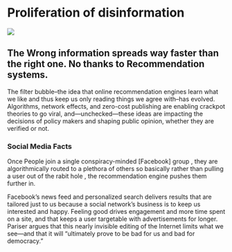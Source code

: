 # Proliferation of disinformation
![](https://scx2.b-cdn.net/gfx/news/hires/2018/information.jpg)
## The Wrong information spreads way faster than the right one. No thanks to Recommendation systems.

The filter bubble–the idea that online recommendation engines learn what we like and thus keep us only reading things we agree with–has evolved. Algorithms, network effects, and zero-cost publishing are enabling crackpot theories to go viral, and—unchecked—these ideas are impacting the decisions of policy makers and shaping public opinion, whether they are verified or not.

### Social Media Facts

Once People join a single conspiracy-minded [Facebook] group , they are algorithmically routed to a plethora of others so basically rather than pulling a user out of the rabit hole , the recommendation engine pushes them further in.


Facebook’s news feed and personalized search delivers results that are tailored just to us because a social network’s business is to keep us interested and happy. Feeling good drives engagement and more time spent on a site, and that keeps a user targetable with advertisements for longer. Pariser argues that this nearly invisible editing of the Internet limits what we see—and that it will “ultimately prove to be bad for us and bad for democracy.”




